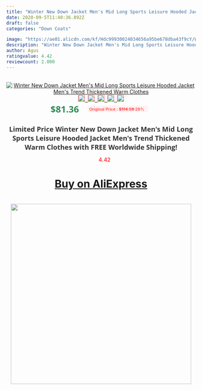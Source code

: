 ```yaml
---
title: "Winter New Down Jacket Men's Mid Long Sports Leisure Hooded Jacket Men's Trend Thickened Warm Clothes"
date: 2020-09-5T11:40:36.892Z
draft: false
categories: "Down Coats"

image: "https://ae01.alicdn.com/kf/Hdc99930024034656a95be678dba43f9cY/Winter-New-Down-Jacket-Men-s-Mid-Long-Sports-Leisure-Hooded-Jacket-Men-s-Trend-Thickened.jpg"
description: "Winter New Down Jacket Men's Mid Long Sports Leisure Hooded Jacket Men's Trend Thickened Warm Clothes"
author: Agus
ratingvalue: 4.42
reviewcount: 2.000
---
```

<br>
<div style="text-align: center;">
<a href="https://s.click.aliexpress.com/e/_AeiuX3" target="_blank" rel="nofollow noopener noreferrer"><img alt="Winter New Down Jacket Men's Mid Long Sports Leisure Hooded Jacket Men's Trend Thickened Warm Clothes" class="magnifier-image" src="https://ae01.alicdn.com/kf/Hdc99930024034656a95be678dba43f9cY/Winter-New-Down-Jacket-Men-s-Mid-Long-Sports-Leisure-Hooded-Jacket-Men-s-Trend-Thickened.jpg_640x640.jpg">
<br>
<img style="border:1px solid salmon" src="https://ae01.alicdn.com/kf/Hdc99930024034656a95be678dba43f9cY/Winter-New-Down-Jacket-Men-s-Mid-Long-Sports-Leisure-Hooded-Jacket-Men-s-Trend-Thickened.jpg_120x120.jpg">&nbsp;&nbsp;<img style="border:1px solid salmon" src="https://ae01.alicdn.com/kf/H073f974884be4f02be58a8be91536f24O/Winter-New-Down-Jacket-Men-s-Mid-Long-Sports-Leisure-Hooded-Jacket-Men-s-Trend-Thickened.jpg_120x120.jpg">&nbsp;&nbsp;<img style="border:1px solid salmon" src="https://ae01.alicdn.com/kf/H8ab4c694640448f899899cb5ec0b6730b/Winter-New-Down-Jacket-Men-s-Mid-Long-Sports-Leisure-Hooded-Jacket-Men-s-Trend-Thickened.jpg_120x120.jpg">&nbsp;&nbsp;<img style="border:1px solid salmon" src="https://ae01.alicdn.com/kf/H379e8abe717940018d73e3ae0aa64e90v/Winter-New-Down-Jacket-Men-s-Mid-Long-Sports-Leisure-Hooded-Jacket-Men-s-Trend-Thickened.jpg_120x120.jpg">&nbsp;&nbsp;<img style="border:1px solid salmon" src="https://ae01.alicdn.com/kf/Hc0caf659a90f4d1183f545512ed40f71d/Winter-New-Down-Jacket-Men-s-Mid-Long-Sports-Leisure-Hooded-Jacket-Men-s-Trend-Thickened.jpg_120x120.jpg"></a></div><br0>
<div style="text-align: center;"><span style="background-color: white; border: 0px; box-sizing: border-box; color: seagreen; display: inline-block; font-family: &quot;open sans&quot; , &quot;arial&quot; , &quot;helvetica&quot; , sans-serif , &quot;heiti&quot;; font-size: 24px; font-stretch: inherit; font-weight: 700; line-height: inherit; margin: 0px 10px 0px 0px; padding: 0px; vertical-align: middle;">$81.36 </span>
<span style="background: rgb(255 , 241 , 241); border-radius: 3px; border: 0px; box-sizing: border-box; color: #ff4747; display: inline-block; font-family: inherit; font-size: 12px; font-stretch: inherit; font-style: inherit; font-variant: inherit; font-weight: 600; line-height: inherit; margin: 0px; padding: 2px 5px; transform: scale(0.9); vertical-align: middle;">Original Price : <b style="text-decoration: line-through;">$114.59 </b> 29%&nbsp;&nbsp;</span></div>
<h1 style="color: #333333; display: inline-block; font-family: &quot;open sans&quot; , &quot;arial&quot; , &quot;helvetica&quot; , sans-serif , &quot;heiti&quot;; font-size: 18px; font-stretch: inherit; font-weight: 700; text-align: center;">Limited Price Winter New Down Jacket Men's Mid Long Sports Leisure Hooded Jacket Men's Trend Thickened Warm Clothes with FREE Worldwide Shipping!</h1>
<div style="color: #ff4747; text-align: center;">
<img src="https://4.bp.blogspot.com/-M0ZcTcb-5uY/XleCXlxnR4I/AAAAAAAAAEc/OrjgMkXV1oMQFaCRZj5HQwOCBcu3w1FegCPcBGAYYCw/s1600/star.png" style="height: 15px;">&nbsp;<b>4.42</b></div>
<div class="button_cont" align="center"><a class="buynow_a" href="https://s.click.aliexpress.com/e/_AeiuX3" target="_blank" rel="nofollow noopener noreferrer"><H1>Buy on AliExpress</H1></a></div><br>
<div class="separator" style="clear: both; text-align: center;">
<img src="https://lh3.googleusercontent.com/-pTy5HemUv9M/XlePHvY0dAI/AAAAAAAAAE4/0nX5iRUoIWY8eMW9Dpxeirr157OZliDIgCLcBGAsYHQ/s1600/badge.gif" width="480">
</div>
